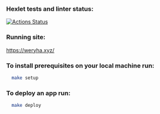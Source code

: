 ### Hexlet tests and linter status:
[![Actions Status](https://github.com/foofaev/devops-for-programmers-project-lvl2/workflows/hexlet-check/badge.svg)](https://github.com/foofaev/devops-for-programmers-project-lvl2/actions)

### Running site:
https://weryha.xyz/

### To install prerequisites on your local machine run:
```sh
  make setup
```
### To deploy an app run:
```sh
  make deploy
```
